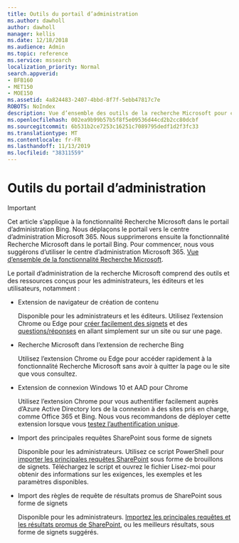 ```yaml
---
title: Outils du portail d’administration
ms.author: dawholl
author: dawholl
manager: kellis
ms.date: 12/18/2018
ms.audience: Admin
ms.topic: reference
ms.service: mssearch
localization_priority: Normal
search.appverid:
- BFB160
- MET150
- MOE150
ms.assetid: 4a824483-2407-4bbd-8f7f-5ebb47817c7e
ROBOTS: NoIndex
description: Vue d’ensemble des outils de la recherche Microsoft pour créer et importer des résultats, vous connecter automatiquement et lancer des recherches de n’importe où
ms.openlocfilehash: 002ea9b99b57b5f8f5e09536d44cd2b2cc80dcbf
ms.sourcegitcommit: 6b531b2ce7253c16251c7089795dedf1d2f3fc33
ms.translationtype: MT
ms.contentlocale: fr-FR
ms.lasthandoff: 11/13/2019
ms.locfileid: "38311559"
---
```

# <a name="admin-portal-tools"></a>Outils du portail d’administration

> [!IMPORTANT]
> Cet article s’applique à la fonctionnalité Recherche Microsoft dans le portail d’administration Bing. Nous déplaçons le portail vers le centre d’administration Microsoft 365. Nous supprimerons ensuite la fonctionnalité Recherche Microsoft dans le portail Bing. Pour commencer, nous vous suggérons d’utiliser le centre d’administration Microsoft 365. [Vue d’ensemble de la fonctionnalité Recherche Microsoft](overview-microsoft-search.md).
    
Le portail d’administration de la recherche Microsoft comprend des outils et des ressources conçus pour les administrateurs, les éditeurs et les utilisateurs, notamment :
  
- Extension de navigateur de création de contenu
    
    Disponible pour les administrateurs et les éditeurs. Utilisez l’extension Chrome ou Edge pour [créer facilement des signets](create-bookmarks.md) et des [questions/réponses](create-qas.md) en allant simplement sur un site ou sur une page. 
    
- Recherche Microsoft dans l’extension de recherche Bing
    
    Utilisez l’extension Chrome ou Edge pour accéder rapidement à la fonctionnalité Recherche Microsoft sans avoir à quitter la page ou le site que vous consultez.
    
- Extension de connexion Windows 10 et AAD pour Chrome
    
    Utilisez l’extension Chrome pour vous authentifier facilement auprès d’Azure Active Directory lors de la connexion à des sites pris en charge, comme Office 365 et Bing. Nous vous recommandons de déployer cette extension lorsque vous [testez l’authentification unique](test-single-sign-on.md).
    
- Import des principales requêtes SharePoint sous forme de signets
    
    Disponible pour les administrateurs. Utilisez ce script PowerShell pour [importer les principales requêtes SharePoint](import-sharepoint-promoted-results-and-top-queries.md) sous forme de brouillons de signets. Téléchargez le script et ouvrez le fichier Lisez-moi pour obtenir des informations sur les exigences, les exemples et les paramètres disponibles. 
    
- Import des règles de requête de résultats promus de SharePoint sous forme de signets
    
    Disponible pour les administrateurs. [Importez les principales requêtes et les résultats promus de SharePoint](import-sharepoint-promoted-results-and-top-queries.md), ou les meilleurs résultats, sous forme de signets suggérés. 

  

